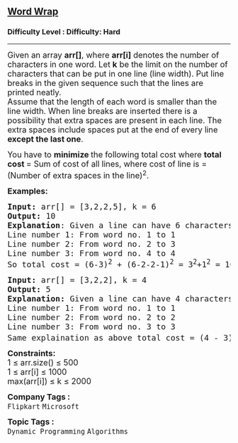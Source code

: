<h2><a href="https://www.geeksforgeeks.org/problems/word-wrap1646/1?page=3&difficulty=Hard&sortBy=submissions">Word Wrap</a></h2><h3>Difficulty Level : Difficulty: Hard</h3><hr><div class="problems_problem_content__Xm_eO"><div class="row bottom">
<div class="col-xs-12 textAlign">
<div class="modifiedAnswer">
<p><span style="font-size: 18px;">Given an array <strong>arr[]</strong>, where&nbsp;<strong>arr[i]</strong>&nbsp;denotes the number of characters in one word.</span><span style="font-size: 18px;"> Let <strong>k</strong> be the&nbsp;limit on the number of characters that can be put in one line (line width). Put line breaks in the given sequence such that the lines are printed neatly.<br>Assume that the length of each word is smaller than the line width. When line breaks are inserted there is a possibility that extra spaces are present in each line. The extra spaces include spaces put at the end of every line <strong>except the last one</strong>.&nbsp;</span></p>
<p><span style="font-size: 18px;">You have&nbsp;to <strong>minimize </strong>the following total cost where <strong>total cost </strong>= Sum of cost of all lines, where cost of line is = (Number of extra spaces in the line)<sup>2</sup>.</span></p>
<p><span style="font-size: 18px;"><strong>Examples:</strong></span></p>
<pre><span style="font-size: 18px;"><strong>Input: </strong>arr[] = [3,2,2,5], k = 6
<strong>Output: </strong>10
<strong>Explanation</strong>: Given a line can have 6 characters,
Line number 1: From word no. 1 to 1
Line number 2: From word no. 2 to 3
Line number 3: From word no. 4 to 4
So total cost = (6-3)<sup>2</sup> + (6-2-2-1)<sup>2</sup> = 3<sup>2</sup>+1<sup>2</sup> = 10. As in the first line word length = 3 thus extra spaces = 6 - 3 = 3 and in the second line there are two word of length 2 and there already 1 space between two word thus extra spaces = 6 - 2 -2 -1 = 1. As mentioned in the problem description there will be no extra spaces in the last line. Placing first and second word in first line and third word on second line would take a cost of 0<sup>2</sup> + 4<sup>2</sup> = 16 (zero spaces on first line and 6-2 = 4 spaces on second), which isn't the minimum possible cost.</span>
</pre>
<pre><span style="font-size: 18px;"><strong>Input: </strong>arr[] = [3,2,2], k = 4
<strong>Output: </strong>5
<strong>Explanation: </strong>Given a line can have 4 characters,
Line number 1: From word no. 1 to 1
Line number 2: From word no. 2 to 2
Line number 3: From word no. 3 to 3
Same explaination as above total cost = (4 - 3)<sup>2</sup> + (4 - 2)<sup>2</sup> = 5<strong>.</strong></span>&nbsp;&nbsp;</pre>
<p><span style="font-size: 18px;"><strong>Constraints:</strong><br>1 ≤ arr.size() ≤ 500<br>1 ≤ arr[i] ≤ 1000<br>max(arr[i]) ≤ k ≤ 2000</span></p>
</div>
</div>
</div></div><p><span style=font-size:18px><strong>Company Tags : </strong><br><code>Flipkart</code>&nbsp;<code>Microsoft</code>&nbsp;<br><p><span style=font-size:18px><strong>Topic Tags : </strong><br><code>Dynamic Programming</code>&nbsp;<code>Algorithms</code>&nbsp;